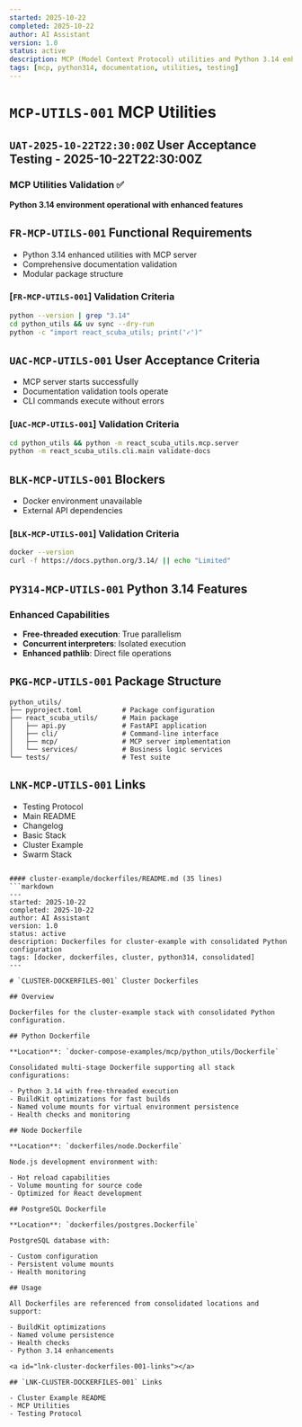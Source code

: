 ```yaml
---
started: 2025-10-22
completed: 2025-10-22
author: AI Assistant
version: 1.0
status: active
description: MCP (Model Context Protocol) utilities and Python 3.14 enhanced documentation tools
tags: [mcp, python314, documentation, utilities, testing]
---
```


# `MCP-UTILS-001` MCP Utilities

## `UAT-2025-10-22T22:30:00Z` User Acceptance Testing - 2025-10-22T22:30:00Z

### MCP Utilities Validation ✅

**Python 3.14 environment operational with enhanced features**

<a id="fr-mcp-utils-001-functional-requirements"></a>

## `FR-MCP-UTILS-001` Functional Requirements

- Python 3.14 enhanced utilities with MCP server
- Comprehensive documentation validation
- Modular package structure

### [`FR-MCP-UTILS-001`] Validation Criteria

```bash
python --version | grep "3.14"
cd python_utils && uv sync --dry-run
python -c "import react_scuba_utils; print('✓')"
```

<a id="uac-mcp-utils-001-user-acceptance-criteria"></a>

## `UAC-MCP-UTILS-001` User Acceptance Criteria

- MCP server starts successfully
- Documentation validation tools operate
- CLI commands execute without errors

### [`UAC-MCP-UTILS-001`] Validation Criteria

```bash
cd python_utils && python -m react_scuba_utils.mcp.server
python -m react_scuba_utils.cli.main validate-docs
```

<a id="blk-mcp-utils-001-blockers"></a>

## `BLK-MCP-UTILS-001` Blockers

- Docker environment unavailable
- External API dependencies

### [`BLK-MCP-UTILS-001`] Validation Criteria

```bash
docker --version
curl -f https://docs.python.org/3.14/ || echo "Limited"
```

<a id="py314-mcp-utils-001-python314-features"></a>

## `PY314-MCP-UTILS-001` Python 3.14 Features

### Enhanced Capabilities

- **Free-threaded execution**: True parallelism
- **Concurrent interpreters**: Isolated execution
- **Enhanced pathlib**: Direct file operations

<a id="pkg-mcp-utils-001-package-structure"></a>

## `PKG-MCP-UTILS-001` Package Structure

```
python_utils/
├── pyproject.toml          # Package configuration
├── react_scuba_utils/      # Main package
│   ├── api.py              # FastAPI application
│   ├── cli/                # Command-line interface
│   ├── mcp/                # MCP server implementation
│   └── services/           # Business logic services
└── tests/                  # Test suite
```

<a id="lnk-mcp-utils-001-links"></a>

## `LNK-MCP-UTILS-001` Links

- Testing Protocol
- Main README
- Changelog
- Basic Stack
- Cluster Example
- Swarm Stack
```

#### cluster-example/dockerfiles/README.md (35 lines)
```markdown
---
started: 2025-10-22
completed: 2025-10-22
author: AI Assistant
version: 1.0
status: active
description: Dockerfiles for cluster-example with consolidated Python configuration
tags: [docker, dockerfiles, cluster, python314, consolidated]
---

# `CLUSTER-DOCKERFILES-001` Cluster Dockerfiles

## Overview

Dockerfiles for the cluster-example stack with consolidated Python configuration.

## Python Dockerfile

**Location**: `docker-compose-examples/mcp/python_utils/Dockerfile`

Consolidated multi-stage Dockerfile supporting all stack configurations:

- Python 3.14 with free-threaded execution
- BuildKit optimizations for fast builds
- Named volume mounts for virtual environment persistence
- Health checks and monitoring

## Node Dockerfile

**Location**: `dockerfiles/node.Dockerfile`

Node.js development environment with:

- Hot reload capabilities
- Volume mounting for source code
- Optimized for React development

## PostgreSQL Dockerfile

**Location**: `dockerfiles/postgres.Dockerfile`

PostgreSQL database with:

- Custom configuration
- Persistent volume mounts
- Health monitoring

## Usage

All Dockerfiles are referenced from consolidated locations and support:

- BuildKit optimizations
- Named volume persistence
- Health checks
- Python 3.14 enhancements

<a id="lnk-cluster-dockerfiles-001-links"></a>

## `LNK-CLUSTER-DOCKERFILES-001` Links

- Cluster Example README
- MCP Utilities
- Testing Protocol
